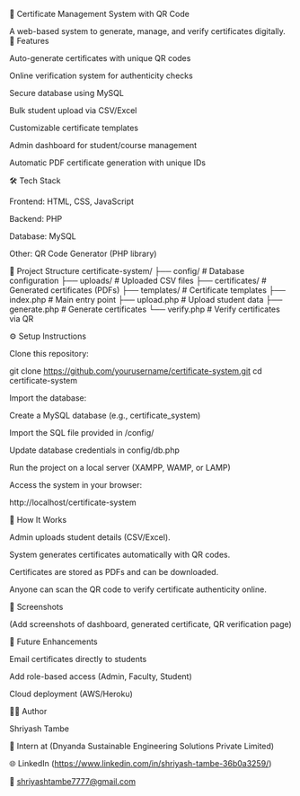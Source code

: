 📜 Certificate Management System with QR Code

A web-based system to generate, manage, and verify certificates digitally. 
🚀 Features

Auto-generate certificates with unique QR codes

Online verification system for authenticity checks

Secure database using MySQL

Bulk student upload via CSV/Excel

Customizable certificate templates

Admin dashboard for student/course management

Automatic PDF certificate generation with unique IDs

🛠️ Tech Stack

Frontend: HTML, CSS, JavaScript

Backend: PHP

Database: MySQL

Other: QR Code Generator (PHP library)

📂 Project Structure
certificate-system/
├── config/          # Database configuration
├── uploads/         # Uploaded CSV files
├── certificates/    # Generated certificates (PDFs)
├── templates/       # Certificate templates
├── index.php        # Main entry point
├── upload.php       # Upload student data
├── generate.php     # Generate certificates
└── verify.php       # Verify certificates via QR

⚙️ Setup Instructions

Clone this repository:

git clone https://github.com/yourusername/certificate-system.git
cd certificate-system


Import the database:

Create a MySQL database (e.g., certificate_system)

Import the SQL file provided in /config/

Update database credentials in config/db.php

Run the project on a local server (XAMPP, WAMP, or LAMP)

Access the system in your browser:

http://localhost/certificate-system

🔑 How It Works

Admin uploads student details (CSV/Excel).

System generates certificates automatically with QR codes.

Certificates are stored as PDFs and can be downloaded.

Anyone can scan the QR code to verify certificate authenticity online.

📸 Screenshots

(Add screenshots of dashboard, generated certificate, QR verification page)

📌 Future Enhancements

Email certificates directly to students

Add role-based access (Admin, Faculty, Student)

Cloud deployment (AWS/Heroku)

👨‍💻 Author

Shriyash Tambe

💼 Intern at (Dnyanda Sustainable Engineering Solutions Private Limited)

🌐 LinkedIn (https://www.linkedin.com/in/shriyash-tambe-36b0a3259/)

📧 shriyashtambe7777@gmail.com
